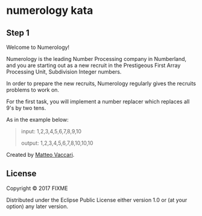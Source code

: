 # numerology kata

## Step 1
Welcome to Numerology!

Numerology is the leading Number Processing company in Numberland, and you are
starting out as a new recruit in the Prestigeous First Array Processing Unit, 
Subdivision Integer numbers.

In order to prepare the new recruits, Numerology regularly gives the recruits
problems to work on. 

For the first task, you will implement a number replacer which replaces all 
9's by two tens.

As in the example below:

>  input: 1,2,3,4,5,6,7,8,9,10
>
>  output: 1,2,3,4,5,6,7,8,10,10,10
  
Created by [Matteo Vaccari](http://matteo.vaccari.name/).

## License

Copyright © 2017 FIXME

Distributed under the Eclipse Public License either version 1.0 or (at
your option) any later version.
